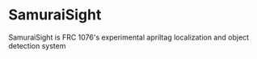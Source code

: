 # SamuraiSight

SamuraiSight is FRC 1076's experimental apriltag localization and object detection system